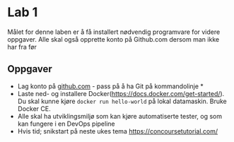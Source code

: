 # Lab 1
Målet for denne laben er å få installert nødvendig programvare for videre oppgaver. Alle skal også opprette konto på Github.com dersom man ikke har fra før

## Oppgaver

* Lag konto på [github.com](https://github.com) - pass på å ha Git på kommandolinje * 
* Laste ned- og installere Docker(https://docs.docker.com/get-started/). Du skal kunne kjøre ```docker run hello-world``` på lokal datamaskin. Bruke Docker CE.
* Alle skal ha utviklingsmiljø som kan kjøre automatiserte tester, og som kan fungere i en DevOps pipeline
* Hvis tid; snikstart på neste ukes tema  https://concoursetutorial.com/
